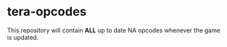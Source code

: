 # tera-opcodes
This repository will contain **ALL** up to date NA opcodes whenever the game is updated.
